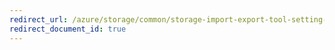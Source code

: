 ```yaml
---
redirect_url: /azure/storage/common/storage-import-export-tool-setting-properties-metadata-import-v1
redirect_document_id: true
---
```

